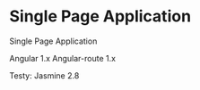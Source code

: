 # Single Page Application
Single Page Application

Angular 1.x
Angular-route 1.x

Testy:
Jasmine 2.8

